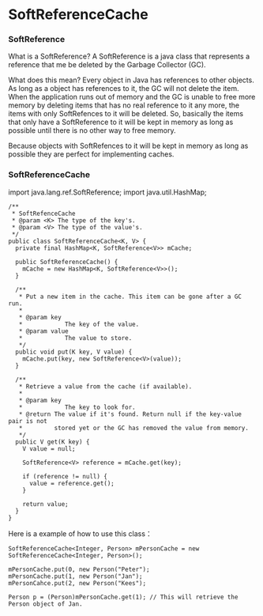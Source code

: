 # SoftReferenceCache

### SoftReference

What is a SoftReference?
A SoftReference is a java class that represents a reference that me be deleted by the Garbage Collector (GC).

What does this mean? Every object in Java has references to other objects. As long as a object has references to it, 
the GC will not delete the item. When the application runs out of memory and the GC is unable to free more memory by deleting 
items that has no real reference to it any more, the items with only SoftRefences to it will be deleted. So, basically the items 
that only have a SoftReference to it will be kept in memory as long as possible until there is no other way to free memory.

Because objects with SoftRefences to it will be kept in memory as long as possible they are perfect for implementing caches.

### SoftReferenceCache

import java.lang.ref.SoftReference;
import java.util.HashMap;

    /**
     * SoftRefenceCache
     * @param <K> The type of the key's.
     * @param <V> The type of the value's.
     */
    public class SoftReferenceCache<K, V> {
      private final HashMap<K, SoftReference<V>> mCache;

      public SoftReferenceCache() {
        mCache = new HashMap<K, SoftReference<V>>();
      }

      /**
       * Put a new item in the cache. This item can be gone after a GC run.
       * 
       * @param key
       *            The key of the value.
       * @param value
       *            The value to store.
       */
      public void put(K key, V value) {
        mCache.put(key, new SoftReference<V>(value));
      }

      /**
       * Retrieve a value from the cache (if available).
       * 
       * @param key
       *            The key to look for.
       * @return The value if it's found. Return null if the key-value pair is not
       *         stored yet or the GC has removed the value from memory.
       */
      public V get(K key) {
        V value = null;

        SoftReference<V> reference = mCache.get(key);

        if (reference != null) {
          value = reference.get();
        }

        return value;
      }
    }

Here is a example of how to use this class：

    SoftReferenceCache<Integer, Person> mPersonCache = new SoftReferenceCache<Integer, Person>();

    mPersonCache.put(0, new Person("Peter");
    mPersonCache.put(1, new Person("Jan");
    mPersonCahce.put(2, new Person("Kees");

    Person p = (Person)mPersonCache.get(1); // This will retrieve the Person object of Jan.


